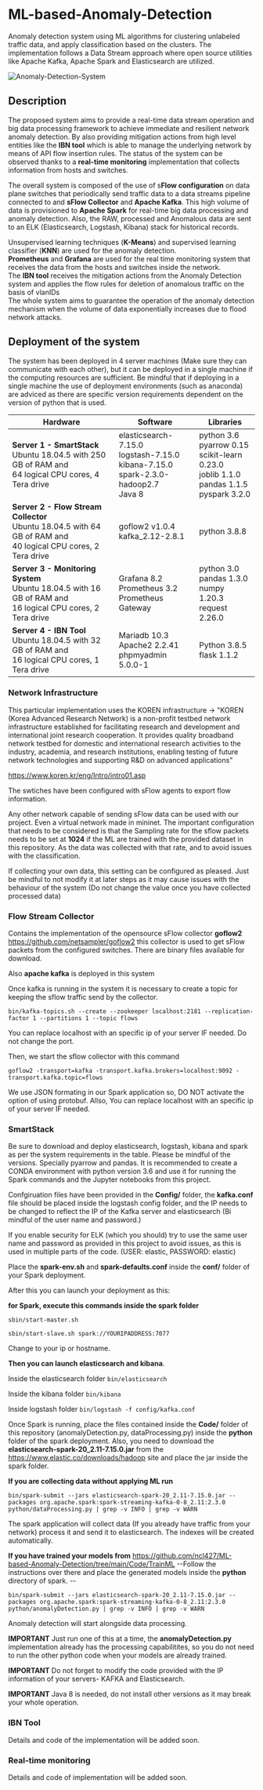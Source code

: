 # ML-based-Anomaly-Detection
Anomaly detection system using ML algorithms for clustering unlabeled traffic data, and apply classification based on the clusters. The implementation follows a Data Stream approach where open source utilities like Apache Kafka, Apache Spark and Elasticsearch are utilized. 

![Anomaly-Detection-System](figures/completeSystem.png)

## Description
The proposed system aims to provide a real-time data stream operation and big data processing framework to achieve immediate and resilient network anomaly detection. By also providing mitigation actions from high level entities like the **IBN tool** which is able to manage the underlying network by means of API flow insertion rules. The status of the system can be observed thanks to a **real-time monitoring** implementation that collects information from hosts and switches.

The overall system is composed of the use of s**Flow configuration** on data plane switches that periodically send traffic data to a data streams pipeline connected to and **sFlow Collector** and **Apache Kafka**. This high volume of data is provisioned to **Apache Spark** for real-time big data processing and anomaly detection. Also, the RAW, processed and Anomalous data are sent to an ELK (Elasticsearch, Logstash, Kibana) stack for historical records. 

Unsupervised learning techniques (**K-Means**) and supervised learning classifier (**KNN**) are used for the anomaly detection.<br>
**Prometheus** and **Grafana** are used for the real time monitoring system that receives the data from the hosts and switches inside the network. <br>
The **IBN tool** receives the mitigation actions from the Anomaly Detection system and applies the flow rules for deletion of anomalous traffic on the basis of vlanIDs<br>
The whole system aims to guarantee the operation of the anomaly detection mechanism when the volume of data exponentially increases due to flood network attacks.

## Deployment of the system

The system has been deployed in 4 server machines (Make sure they can communicate with each other), but it can be deployed in a single machine if the computing resources are sufficient. Be mindful that if deploying in a single machine the use of deployment environments (such as anaconda) are adviced as there are specific version requirements dependent on the version of python that is used. 

Hardware                                                                                                              | Software       | Libraries
----------------------------------------------------------------------------------------------------------------------| -------------  | -------------
**Server 1 - SmartStack** <br> Ubuntu 18.04.5 with 250 GB of RAM and <br>64 logical CPU cores, 4 Tera drive               | elasticsearch-7.15.0 <br> logstash-7.15.0 <br> kibana-7.15.0 <br> spark-2.3.0-hadoop2.7 <br> Java 8   | python 3.6<br>pyarrow 0.15 <br> scikit-learn 0.23.0 <br> joblib 1.1.0 <br> pandas 1.1.5 <br> pyspark 3.2.0
**Server 2 - Flow Stream Collector** <br> Ubuntu 18.04.5 with 64 GB of RAM and <br>40 logical CPU cores, 2 Tera drive     | goflow2 v1.0.4<br>kafka_2.12-2.8.1 | python 3.8.8
**Server 3 - Monitoring System** <br> Ubuntu 18.04.5 with 16 GB of RAM and <br>16 logical CPU cores, 2 Tera drive         | Grafana 8.2 <br> Prometheus 3.2 <br> Prometheus Gateway | python 3.0 <br> pandas 1.3.0 <br> numpy 1.20.3 <br> request 2.26.0
**Server 4 - IBN Tool** <br> Ubuntu 18.04.5 with 32 GB of RAM and <br>16 logical CPU cores, 1 Tera drive                  | Mariadb 10.3 <br> Apache2 2.2.41 <br> phpmyadmin 5.0.0-1    | Python 3.8.5 <br> flask 1.1.2

### Network Infrastructure
This particular implementation uses the KOREN infrastructure -> "KOREN (Korea Advanced Research Network) is a non-profit testbed network infrastructure established for facilitating research and development and international joint research cooperation. It provides quality broadband network testbed for domestic and international research activities to the industry, academia, and research institutions, enabling testing of future network technologies and supporting R&D on advanced applications"

<https://www.koren.kr/eng/Intro/intro01.asp>

The swtiches have been configured with sFlow agents to export flow information.

Any other network capable of sending sFlow data can be used with our project. Even a virtual network made in mininet. The important configuration that needs to be considered is that the Sampling rate for the sflow packets needs to be set at **1024** if the ML are trained with the provided dataset in this repository. As the data was collected with that rate, and to avoid issues with the classification.

If collecting your own data, this setting can be configured as pleased. Just be mindful to not modify it at later steps as it may cause issues with the behaviour of the system (Do not change the value once you have collected processed data)

### Flow Stream Collector
Contains the implementation of the opensource sFlow collector **goflow2**  <https://github.com/netsampler/goflow2>
this collector is used to get sFlow packets from the configured switches. There are binary files available for download.

Also **apache kafka** is deployed in this system

Once kafka is running in the system it is necessary to create a topic for keeping the sflow traffic send by the collector.

`bin/kafka-topics.sh --create --zookeeper localhost:2181 --replication-factor 1 --partitions 1 --topic flows`

You can replace localhost with an specific ip of your server IF needed. Do not change the port.

Then, we start the sflow collector with this command

`goflow2 -transport=kafka -transport.kafka.brokers=localhost:9092 -transport.kafka.topic=flows`

We use JSON formating in our Spark application so, DO NOT activate the option of using protobuf. Allso, You can replace localhost with an specific ip of your server IF needed.

### SmartStack
Be sure to download and deploy elasticsearch, logstash, kibana and spark as per the system requirements in the table. Please be mindful of the versions. Specially pyarrow and pandas. It is recommended to create a CONDA environment with python version 3.6 and use it for running the Spark commands and the Jupyter notebooks from this project.

Confgiruation files have been provided in the **Config/** folder, the **kafka.conf** file should be placed inside the logstash config folder, and the IP needs to be changed to reflect the IP of the Kafka server and elasticsearch (Bi mindful of the user name and password.)

If you enable security for ELK (which you should) try to use the same user name and password as provided in this project to avoid issues, as this is used in multiple parts of the code. (USER: elastic, PASSWORD: elastic)

Place the **spark-env.sh** and **spark-defaults.conf** inside the **conf/** folder of your Spark deployment. 

After this you can launch your deployment as this:

**for Spark, execute this commands inside the spark folder**

`sbin/start-master.sh`

`sbin/start-slave.sh spark://YOURIPADDRESS:7077`

Change to your ip or hostname.

**Then you can launch elasticsearch and kibana**.

Inside the elasticsearch folder
`bin/elasticsearch`

Inside the kibana folder
`bin/kibana`

Inside logstash folder
`bin/logstash -f config/kafka.conf`

Once Spark is running, place the files contained inside the **Code/** folder of this repository (anomalyDetection.py, dataProcessing.py) inside the **python** folder of the spark deployment.
Also, you need to download the **elasticsearch-spark-20_2.11-7.15.0.jar** from the <https://www.elastic.co/downloads/hadoop> site and place the jar inside the spark folder. 

**If you are collecting data without applying ML run**

`bin/spark-submit --jars elasticsearch-spark-20_2.11-7.15.0.jar --packages org.apache.spark:spark-streaming-kafka-0-8_2.11:2.3.0 python/dataProcessing.py | grep -v INFO | grep -v WARN`

The spark application will collect data (If you already have traffic from your network) process it and send it to elasticsearch. The indexes will be created automatically. 

**If you have trained your models from** <https://github.com/ncl427/ML-based-Anomaly-Detection/tree/main/Code/TrainML>
--Follow the instructions over there and place the generated models inside the **python** directory of spark. --

`bin/spark-submit --jars elasticsearch-spark-20_2.11-7.15.0.jar --packages org.apache.spark:spark-streaming-kafka-0-8_2.11:2.3.0 python/anomalyDetection.py | grep -v INFO | grep -v WARN`

Anomaly detection will start alongside data processing.

**IMPORTANT** Just run one of this at a time, the **anomalyDetection.py** implementation already has the processing capabilitites, so you do not need to run the other python code when your models are already trained.

**IMPORTANT** Do not forget to modify the code provided with the IP information of your servers- KAFKA and Elasticsearch. 

**IMPORTANT** Java 8 is needed, do not install other versions as it may break your whole operation.


### IBN Tool

Details and code of the implementation will be added soon.


### Real-time monitoring

Details and code of implementation will be added soon.